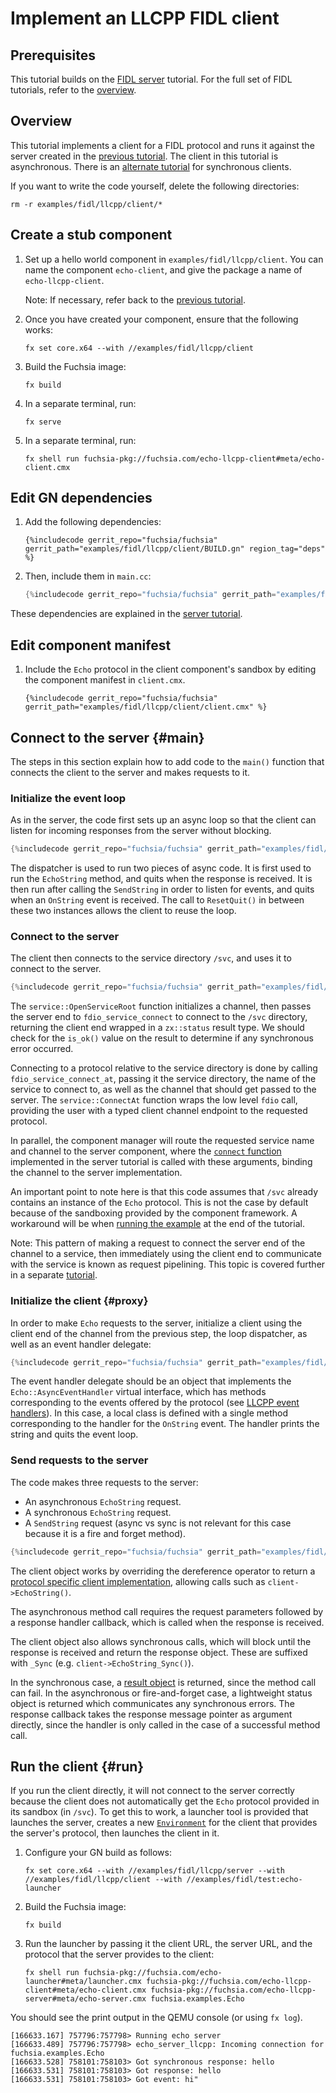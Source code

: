 # Implement an LLCPP FIDL client

<!-- TODO(fxbug.dev/58758) <<../../common/client/overview.md>> -->

## Prerequisites

This tutorial builds on the [FIDL server][server-tut] tutorial. For the
full set of FIDL tutorials, refer to the [overview][overview].

## Overview

This tutorial implements a client for a FIDL protocol and runs it against the
server created in the [previous tutorial][server-tut]. The client in this
tutorial is asynchronous. There is an [alternate tutorial][sync-client] for
synchronous clients.

If you want to write the code yourself, delete the following directories:

```
rm -r examples/fidl/llcpp/client/*
```

## Create a stub component

1. Set up a hello world component in `examples/fidl/llcpp/client`.
   You can name the component `echo-client`, and give the package a name of
   `echo-llcpp-client`.

   Note: If necessary, refer back to the [previous tutorial][server-tut].

1. Once you have created your component, ensure that the following works:

   ```
   fx set core.x64 --with //examples/fidl/llcpp/client
   ```

1. Build the Fuchsia image:

   ```
   fx build
   ```

1. In a separate terminal, run:

   ```
   fx serve
   ```

1. In a separate terminal, run:

   ```
   fx shell run fuchsia-pkg://fuchsia.com/echo-llcpp-client#meta/echo-client.cmx
   ```

## Edit GN dependencies

1. Add the following dependencies:

   ```gn
   {%includecode gerrit_repo="fuchsia/fuchsia" gerrit_path="examples/fidl/llcpp/client/BUILD.gn" region_tag="deps" %}
   ```

1. Then, include them in `main.cc`:

   ```cpp
   {%includecode gerrit_repo="fuchsia/fuchsia" gerrit_path="examples/fidl/llcpp/client/main.cc" region_tag="includes" %}

These dependencies are explained in the  [server tutorial][server-tut].

## Edit component manifest

1. Include the `Echo` protocol in the client component's sandbox by
   editing the component manifest in `client.cmx`.

   ```cmx
   {%includecode gerrit_repo="fuchsia/fuchsia" gerrit_path="examples/fidl/llcpp/client/client.cmx" %}
   ```

## Connect to the server {#main}

The steps in this section explain how to add code to the `main()` function
that connects the client to the server and makes requests to it.

### Initialize the event loop

As in the server, the code first sets up an async loop so that the client can
listen for incoming responses from the server without blocking.

```cpp
{%includecode gerrit_repo="fuchsia/fuchsia" gerrit_path="examples/fidl/llcpp/client/main.cc" region_tag="main" highlight="2,3,20,25,29,40,43,44,58" %}
```

The dispatcher is used to run two pieces of async code. It is first used to run
the `EchoString` method, and quits when the response is received. It is then run
after calling the `SendString` in order to listen for events, and quits when an
`OnString` event is received. The call to `ResetQuit()` in between these two
instances allows the client to reuse the loop.

### Connect to the server

The client then connects to the service directory `/svc`, and uses it to connect
to the server.

```cpp
{%includecode gerrit_repo="fuchsia/fuchsia" gerrit_path="examples/fidl/llcpp/client/main.cc" region_tag="main" highlight="5,6,7,8,9,11,12,13,14,15" %}
```

The `service::OpenServiceRoot` function initializes a channel, then passes the
server end to `fdio_service_connect` to connect to the `/svc` directory,
returning the client end wrapped in a `zx::status` result type. We should check
for the `is_ok()` value on the result to determine if any synchronous error
occurred.

Connecting to a protocol relative to the service directory is done by calling
`fdio_service_connect_at`, passing it the service directory, the name of the
service to connect to, as well as the channel that should get passed to the
server. The `service::ConnectAt` function wraps the low level `fdio` call,
providing the user with a typed client channel endpoint to the requested
protocol.

In parallel, the component manager will route the requested service name and
channel to the server component, where the [`connect` function][server-handler]
implemented in the server tutorial is called with these arguments, binding the
channel to the server implementation.

An important point to note here is that this code assumes that `/svc` already
contains an instance of the `Echo` protocol. This is not the case by default
because of the sandboxing provided by the component framework. A workaround will
be when [running the example](#run) at the end of the tutorial.

Note: This pattern of making a request to connect the server end of the channel
to a service, then immediately using the client end to communicate with the
service is known as request pipelining. This topic is covered further in a
separate [tutorial][pipelining-tut].

### Initialize the client {#proxy}

In order to make `Echo` requests to the server, initialize a client using the
client end of the channel from the previous step, the loop dispatcher, as well
as an event handler delegate:

```cpp
{%includecode gerrit_repo="fuchsia/fuchsia" gerrit_path="examples/fidl/llcpp/client/main.cc" region_tag="main" highlight="17,18,22" %}
```

The event handler delegate should be an object that implements the
`Echo::AsyncEventHandler` virtual interface, which has methods corresponding to
the events offered by the protocol (see [LLCPP event handlers][event-handlers]).
In this case, a local class is defined with a single method corresponding to the
handler for the `OnString` event. The handler prints the string and quits the
event loop.

### Send requests to the server

The code makes three requests to the server:

* An asynchronous `EchoString` request.
* A synchronous `EchoString` request.
* A `SendString` request (async vs sync is not relevant for this case because it
  is a fire and forget method).

```cpp
{%includecode gerrit_repo="fuchsia/fuchsia" gerrit_path="examples/fidl/llcpp/client/main.cc" region_tag="main" highlight="35,36,37,38,39,40,41,42,46,47,48,49,50,53,54,55,56,57" %}
```

The client object works by overriding the dereference operator to return a
[protocol specific client implementation][client-impl], allowing calls such as
`client->EchoString()`.

The asynchronous method call requires the request parameters followed by a
response handler callback, which is called when the response is received.

The client object also allows synchronous calls, which will block until the
response is received and return the response object. These are suffixed with
`_Sync` (e.g. `client->EchoString_Sync()`).

In the synchronous case, a [result object][resultof] is returned, since the
method call can fail. In the asynchronous or fire-and-forget case, a lightweight
status object is returned which communicates any synchronous errors. The
response callback takes the response message pointer as argument directly, since
the handler is only called in the case of a successful method call.

## Run the client {#run}

If you run the client directly, it will not connect to the server correctly
because the client does not automatically get the `Echo` protocol provided in
its sandbox (in `/svc`). To get this to work, a launcher tool is provided
that launches the server, creates a new [`Environment`][environment] for
the client that provides the server's protocol, then launches the client in it.

1. Configure your GN build as follows:

    ```
    fx set core.x64 --with //examples/fidl/llcpp/server --with //examples/fidl/llcpp/client --with //examples/fidl/test:echo-launcher
    ```

2. Build the Fuchsia image:

   ```
   fx build
   ```

3. Run the launcher by passing it the client URL, the server URL, and
   the protocol that the server provides to the client:

    ```
    fx shell run fuchsia-pkg://fuchsia.com/echo-launcher#meta/launcher.cmx fuchsia-pkg://fuchsia.com/echo-llcpp-client#meta/echo-client.cmx fuchsia-pkg://fuchsia.com/echo-llcpp-server#meta/echo-server.cmx fuchsia.examples.Echo
    ```

You should see the print output in the QEMU console (or using `fx log`).

```
[166633.167] 757796:757798> Running echo server
[166633.489] 757796:757798> echo_server_llcpp: Incoming connection for fuchsia.examples.Echo
[166633.528] 758101:758103> Got synchronous response: hello
[166633.531] 758101:758103> Got response: hello
[166633.531] 758101:758103> Got event: hi"
```

<!-- xrefs -->
[bindings-ref]: /docs/reference/fidl/bindings/llcpp-bindings.md
[event-handlers]: /docs/reference/fidl/bindings/llcpp-bindings.md#events
[resultof]: /docs/reference/fidl/bindings/llcpp-bindings.md#resultof
[client-impl]: /docs/reference/fidl/bindings/llcpp-bindings.md#async-client
[server-handler]: /docs/development/languages/fidl/tutorials/llcpp/basics/server.md#server-handler
[server-tut]: /docs/development/languages/fidl/tutorials/llcpp/basics/server.md
[sync-client]: /docs/development/languages/fidl/tutorials/llcpp/basics/sync-client.md
[overview]: /docs/development/languages/fidl/tutorials/overview.md
[environment]: /docs/concepts/components/v2/environments.md
[pipelining-tut]: /docs/development/languages/fidl/tutorials/llcpp/topics/request-pipelining.md
